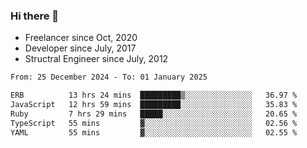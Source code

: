 ### Hi there 👋

- Freelancer since Oct, 2020
- Developer since July, 2017
- Structral Engineer since July, 2012

<!--START_SECTION:waka-->

```txt
From: 25 December 2024 - To: 01 January 2025

ERB          13 hrs 24 mins  █████████▒░░░░░░░░░░░░░░░   36.97 %
JavaScript   12 hrs 59 mins  █████████░░░░░░░░░░░░░░░░   35.83 %
Ruby         7 hrs 29 mins   █████░░░░░░░░░░░░░░░░░░░░   20.65 %
TypeScript   55 mins         ▓░░░░░░░░░░░░░░░░░░░░░░░░   02.56 %
YAML         55 mins         ▓░░░░░░░░░░░░░░░░░░░░░░░░   02.55 %
```

<!--END_SECTION:waka-->
